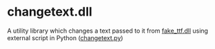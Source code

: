 # changetext.dll

A utility library which changes a text passed to it from [fake_ttf.dll](https://github.com/dfint/fake_ttf.dll)
using external script in Python ([changetext.py](https://github.com/dfint/changetextpy_script))
